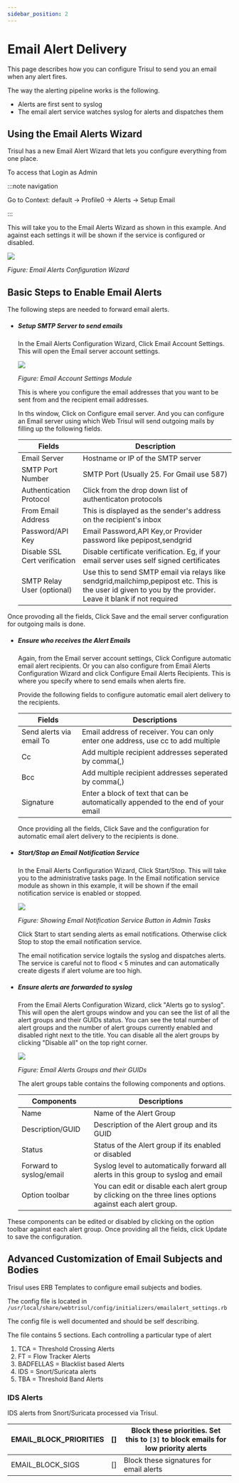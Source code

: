 ```yaml
---
sidebar_position: 2
---
```


# Email Alert Delivery

This page describes how you can configure Trisul to send you an email when any alert fires.

The way the alerting pipeline works is the following.

- Alerts are first sent to syslog
- The email alert service watches syslog for alerts and dispatches them

## Using the Email Alerts Wizard

Trisul has a new Email Alert Wizard that lets you configure everything from one place.

To access that Login as Admin

:::note navigation

Go to Context: default → Profile0 → Alerts → Setup Email

:::

This will take you to the Email Alerts Wizard as shown in this example. And against each settings it will be shown if the service is configured or disabled. 

![](image/emailalertswizard.png)

*Figure: Email Alerts Configuration Wizard*

## Basic Steps to Enable Email Alerts

The following steps are needed to forward email alerts.

- ##### Setup SMTP Server to send emails
  
  In the Email Alerts Configuration Wizard, Click Email Account Settings. This will open the Email server account settings.
  
  ![](image/emailsettings1.png)
  
  *Figure: Email Account Settings Module*
  
  This is where you configure the email addresses that you want to be sent from and the recipient email addresses.
  
  In ths window, Click on Configure email server.  And you can configure an Email server using which Web Trisul will send outgoing mails by filling up the following fields.
  
  | Fields                        | Description                                                                                                                                                   |
  | ----------------------------- | ------------------------------------------------------------------------------------------------------------------------------------------------------------- |
  | Email Server                  | Hostname or IP of the SMTP server                                                                                                                             |
  | SMTP Port Number              | SMTP Port (Usually 25. For Gmail use 587)                                                                                                                     |
  | Authentication Protocol       | Click from the drop down list of authenticaton protocols                                                                                                      |
  | From Email Address            | This is displayed as the sender's address on the recipient's inbox                                                                                            |
  | Password/API Key              | Email Password,API Key,or Provider password like pepipost,sendgrid                                                                                            |
  | Disable SSL Cert verification | Disable certificate verification. Eg, if your email server uses self signed certificates                                                                      |
  | SMTP Relay User (optional)    | Use this to send SMTP email via relays like sendgrid,mailchimp,pepipost etc. This is the user id given to you by the provider. Leave it blank if not required |

Once provoding all the fields, Click Save and the email server configuration for outgoing mails is done.

- ##### Ensure who receives the Alert Emails
  
  Again, from the Email server account settings, Click Configure automatic email alert recipients. Or you can also configure from Email Alerts Configuration Wizard and click Configure Email Alerts Recipients. This is where you specify where to send emails when alerts fire. 
  
  Provide the following fields to configure automatic email alert delivery to the recipients.
  
  | Fields                   | Descriptions                                                                      |
  | ------------------------ | --------------------------------------------------------------------------------- |
  | Send alerts via email To | Email address of receiver. You can only enter one address, use cc to add multiple |
  | Cc                       | Add multiple recipient addresses seperated by comma(,)                            |
  | Bcc                      | Add multiple recipient addresses seperated by comma(,)                            |
  | Signature                | Enter a block of text that can be automatically appended to the end of your email |
  
  Once providing all the fields, Click Save and the configuration for automatic email alert delivery to the recipients is done.

- ##### Start/Stop an Email Notification Service
  
  In the Email Alerts Configuration Wizard, Click Start/Stop. This will take you to the administrative tasks page. In the Email notification service module as shown in this example, it will be shown if the email notification service is enabled or stopped. 
  
  ![](image/emailsettings2.png)
  
  *Figure: Showing Email Notification Service Button in Admin Tasks*
  
  Click Start to start sending alerts as email notifications. Otherwise click Stop to stop the email notification service.
  
  The email notification service logtails the syslog and dispatches alerts. The service is careful not to flood < 5 minutes and can automatically create digests if alert volume are too high.

- ##### Ensure alerts are forwarded to syslog
  
  From the Email Alerts Configuration Wizard, click "Alerts go to syslog". This will open the alert groups window and you can see the list of all the alert groups and their GUIDs status. You can see the total number of alert groups and the number of alert groups currently enabled and disabled right next to the title. You can disable all the alert groups by clicking "Disable all" on the top right corner.
  
  ![](image/emailsettings3.png)
  
  *Figure: Email Alerts Groups and their GUIDs*
  
  The alert groups table contains the following components and options.
  
  | Components              | Descriptions                                                                                              |
  | ----------------------- | --------------------------------------------------------------------------------------------------------- |
  | Name                    | Name of the Alert Group                                                                                   |
  | Description/GUID        | Description of the Alert group and its GUID                                                               |
  | Status                  | Status of the Alert group if its enabled or disabled                                                      |
  | Forward to syslog/email | Syslog level to automatically forward all alerts in this group to syslog and email                        |
  | Option toolbar          | You can edit or disable each alert group by clicking on the three lines options against each alert group. |

These components can be edited or disabled by clicking on the option toolbar against each alert group. Once providing all the fields, click Update to save the configuration.

## Advanced Customization of Email Subjects and Bodies

Trisul uses ERB Templates to configure email subjects and bodies.

The config file is located in  
`/usr/local/share/webtrisul/config/initializers/emailalert_settings.rb`

The config file is well documented and should be self describing.

The file contains 5 sections. Each controlling a particular type of alert

1. TCA = Threshold Crossing Alerts
2. FT = Flow Tracker Alerts
3. BADFELLAS = Blacklist based Alerts
4. IDS = Snort/Suricata alerts
5. TBA = Threshold Band Alerts

### IDS Alerts

IDS alerts from Snort/Suricata processed via Trisul.

| EMAIL_BLOCK_PRIORITIES | []  | Block these priorities. Set this to `[3]` to block emails for low priority alerts |
| ---------------------- | --- | --------------------------------------------------------------------------------- |
| EMAIL_BLOCK_SIGS       | []  | Block these signatures for email alerts                                           |
